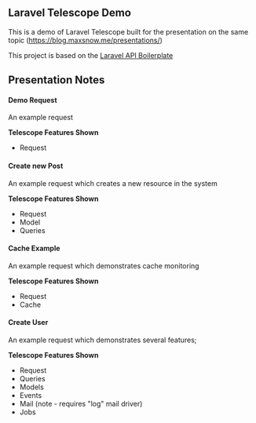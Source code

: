 ## Laravel Telescope Demo
This is a demo of Laravel Telescope built for the presentation on the same topic (https://blog.maxsnow.me/presentations/)

This project is based on the [Laravel API Boilerplate](https://github.com/specialtactics/l5-api-boilerplate)

## Presentation Notes

#### Demo Request
An example request 

**Telescope Features Shown**
 - Request
 
 
#### Create new Post
An example request which creates a new resource in the system

**Telescope Features Shown**
 - Request
 - Model
 - Queries
 
#### Cache Example
An example request which demonstrates cache monitoring
 
**Telescope Features Shown**
  - Request
  - Cache
  
#### Create User 
An example request which demonstrates several features;

**Telescope Features Shown**
 - Request
 - Queries
 - Models
 - Events
 - Mail (note - requires "log" mail driver)
 - Jobs